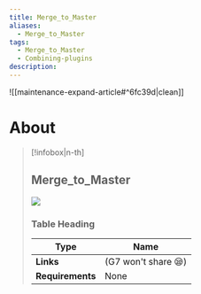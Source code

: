 ```yaml
---
title: Merge_to_Master
aliases:
  - Merge_to_Master
tags:
  - Merge_to_Master
  - Combining-plugins
description:
---
```


![[maintenance-expand-article#^6fc39d|clean]]

# About

> [!infobox|n-th]
> 
> ## Merge_to_Master
> 
> ![](https://avatars.githubusercontent.com/u/12927912?v=4)
> 
> ### Table Heading
> 
> | Type | Name |
> | --- | --- |
> | **Links** | (G7 won't share 😪) |
> | **Requirements** | None |